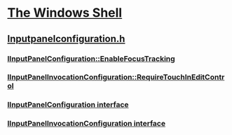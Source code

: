 # [The Windows Shell](../_shell/index.md)
## [Inputpanelconfiguration.h](index.md)
### [IInputPanelConfiguration::EnableFocusTracking](../inputpanelconfiguration/nf-inputpanelconfiguration-iinputpanelconfiguration-enablefocustracking.md)
### [IInputPanelInvocationConfiguration::RequireTouchInEditControl](../inputpanelconfiguration/nf-inputpanelconfiguration-iinputpanelinvocationconfiguration-requiretouchineditcontrol.md)
### [IInputPanelConfiguration interface](../inputpanelconfiguration/nn-inputpanelconfiguration-iinputpanelconfiguration.md)
### [IInputPanelInvocationConfiguration interface](../inputpanelconfiguration/nn-inputpanelconfiguration-iinputpanelinvocationconfiguration.md)
